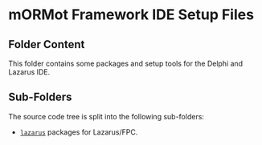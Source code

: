# mORMot Framework IDE Setup Files

## Folder Content

This folder contains some packages and setup tools for the Delphi and Lazarus IDE.

## Sub-Folders

The source code tree is split into the following sub-folders:

- [`lazarus`](lazarus) packages for Lazarus/FPC.
